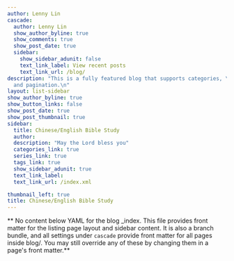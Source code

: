 ```yaml
---
author: Lenny Lin
cascade:
  author: Lenny Lin
  show_author_byline: true
  show_comments: true
  show_post_date: true
  sidebar:
    show_sidebar_adunit: false
    text_link_label: View recent posts
    text_link_url: /blog/
description: "This is a fully featured blog that supports categories, \ntags, series,
  and pagination.\n"
layout: list-sidebar
show_author_byline: true
show_button_links: false
show_post_date: true
show_post_thumbnail: true
sidebar:
  title: Chinese/English Bible Study
  author:
  description: "May the Lord bless you"
  categories_link: true
  series_link: true
  tags_link: true
  show_sidebar_adunit: true
  text_link_label: 
  text_link_url: /index.xml

thumbnail_left: true
title: Chinese/English Bible Study
---
```


** No content below YAML for the blog _index. This file provides front matter for the listing page layout and sidebar content. It is also a branch bundle, and all settings under `cascade` provide front matter for all pages inside blog/. You may still override any of these by changing them in a page's front matter.**
